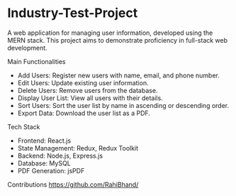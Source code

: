 ﻿# Industry-Test-Project
A web application for managing user information, developed using the MERN stack. This project aims to demonstrate proficiency in full-stack web development.

Main Functionalities
- Add Users: Register new users with name, email, and phone number.
- Edit Users: Update existing user information.
- Delete Users: Remove users from the database.
- Display User List: View all users with their details.
- Sort Users: Sort the user list by name in ascending or descending order.
- Export Data: Download the user list as a PDF.

Tech Stack
- Frontend: React.js
- State Management: Redux, Redux Toolkit
- Backend: Node.js, Express.js
- Database: MySQL
- PDF Generation: jsPDF

Contributions
https://github.com/RahiBhand/

